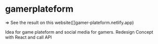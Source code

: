 # gamerplateform

=> See the result on this website([]gamer-plateform.netlify.app)

Idea for game plateform and social media for gamers.
Redesign Concept with React and call API
